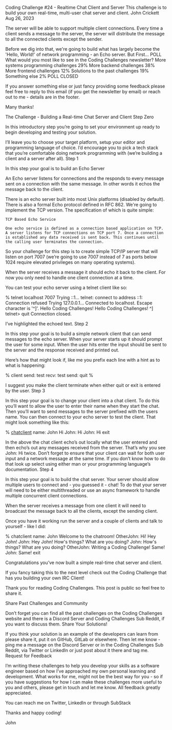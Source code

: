 Coding Challenge #24 - Realtime Chat Client and Server
This challenge is to build your own real-time, multi-user chat server and client.
John Crickett
Aug 26, 2023

The server will be able to support multiple client connections. Every time a client sends a message to the server, the server will distribute the message to all the connected clients except the sender.

Before we dig into that, we're going to build what has largely become the 'Hello, World!' of network programming - an Echo server.
But First…
POLL
What would you most like to see in the Coding Challenges newsletter?
More systems programming challenges
29%
More backend challenges
38%
More frontend challenges
12%
Solutions to the past challenges
19%
Something else
2%
POLL CLOSED

If you answer something else or just fancy providing some feedback please feel free to reply to this email (if you get the newsletter by email) or reach out to me - details are in the footer.

Many thanks!

The Challenge - Building a Real-time Chat Server and Client
Step Zero

In this introductory step you’re going to set your environment up ready to begin developing and testing your solution.

I’ll leave you to choose your target platform, setup your editor and programming language of choice. I’d encourage you to pick a tech stack that you’re comfortable doing network programming with (we’re building a client and a server after all).
Step 1

In this step your goal is to build an Echo Server

An Echo server listens for connections and the responds to every message sent on a connection with the same message. In other words it echos the message back to the client.

There is an echo server built into most Unix platforms (disabled by default). There is also a formal Echo protocol defined in RFC 862. We're going to implement the TCP version. The specification of which is quite simple:

    TCP Based Echo Service

    One echo service is defined as a connection based application on TCP. A server listens for TCP connections on TCP port 7. Once a connection is established any data received is sent back. This continues until the calling user terminates the connection.

So your challenge for this step is to create simple TCP/IP server that will listen on port 7007 (we’re going to use 7007 instead of 7 as ports below 1024 require elevated privileges on many operating systems).

When the server receives a message it should echo it back to the client. For now you only need to handle one client connection at a time.

You can test your echo server using a telnet client like so:

% telnet localhost 7007
Trying ::1...
telnet: connect to address ::1: Connection refused
Trying 127.0.0.1...
Connected to localhost.
Escape character is '^]'.
Hello Coding Challenges!
Hello Coding Challenges!
^]
telnet> quit
Connection closed.

I’ve highlighted the echoed text.
Step 2

In this step your goal is to build a simple network client that can send messages to the echo server. When your server starts up it should prompt the user for some input. When the user hits enter the input should be sent to the server and the response received and printed out.

Here’s how that might look if, like me you prefix each line with a hint as to what is happening:

% client
send: test
recv: test
send: quit
%

I suggest you make the client terminate when either quit or exit is entered by the user.
Step 3

In this step your goal is to change your client into a chat client. To do this you’ll want to allow the user to enter their name when they start the chat. Then you’ll want to send messages to the server prefixed with the users name. You can then connect to your echo server to test the client. That might look something like this:

% [chatclient](<http://chatclient.py/>)
name: John
Hi
John: Hi
John: Hi
exit

In the above the chat client echo’s out locally what the user entered and then echo’s out any messages received from the server. That’s why you see John: Hi twice. Don’t forget to ensure that your client can wait for both user input and a network message at the same time. If you don’t know how to do that look up select using either man or your programming language’s documentation.
Step 4

In this step your goal is to build the chat server. Your server should allow multiple users to connect and - you guessed it - chat! To do that your server will need to be either multithreaded or use an async framework to handle multiple concurrent client connections.

When the server receives a message from one client it will need to broadcast the message back to all the clients, except the sending client.

Once you have it working run the server and a couple of clients and talk to yourself - like I did:

% chatclient
name: John
Welcome to the chatroom!
OtherJohn: Hi!
Hey John!
John: Hey John!
How's things? What are you doing?
John: How's things? What are you doing?
OtherJohn: Writing a Coding Challenge!
Same!
John: Same!
exit

Congratulations you’ve now built a simple real-time chat server and client.

If you fancy taking this to the next level check out the Coding Challenge that has you building your own IRC Client!

Thank you for reading Coding Challenges. This post is public so feel free to share it.

Share
Past Challenges and Community

Don’t forget you can find all the past challenges on the Coding Challenges website and there is a Discord Server and Coding Challenges Sub Reddit, if you want to discuss them.
Share Your Solutions!

If you think your solution is an example of the developers can learn from please share it, put it on GitHub, GitLab or elsewhere. Then let me know - ping me a message on the Discord Server or in the Coding Challenges Sub Reddit, via Twitter or LinkedIn or just post about it there and tag me.
Request for Feedback

I’m writing these challenges to help you develop your skills as a software engineer based on how I’ve approached my own personal learning and development. What works for me, might not be the best way for you - so if you have suggestions for how I can make these challenges more useful to you and others, please get in touch and let me know. All feedback greatly appreciated.

You can reach me on Twitter, LinkedIn or through SubStack

Thanks and happy coding!

John